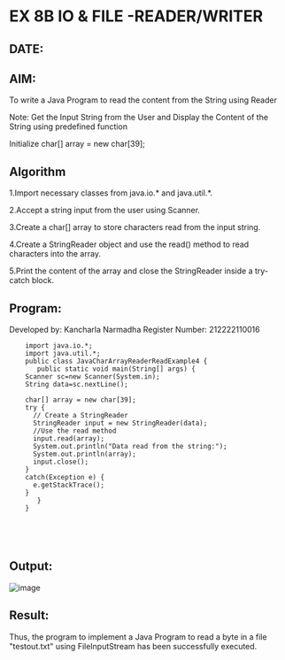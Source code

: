 
# EX 8B IO & FILE -READER/WRITER
## DATE:
## AIM:
To write a Java Program to read the content from the String using Reader

Note: Get the Input String from the User and Display the Content of the String using predefined function

 Initialize char[] array = new char[39];










## Algorithm


1.Import necessary classes from java.io.* and java.util.*.

2.Accept a string input from the user using Scanner.

3.Create a char[] array to store characters read from the input string.

4.Create a StringReader object and use the read() method to read characters into the array.

5.Print the content of the array and close the StringReader inside a try-catch block.






## Program:

Developed by: Kancharla Narmadha
Register Number: 212222110016
```
    import java.io.*;  
    import java.util.*;
    public class JavaCharArrayReaderReadExample4 {  
       public static void main(String[] args) {  
    Scanner sc=new Scanner(System.in);
    String data=sc.nextLine();
   
    char[] array = new char[39];
    try {
      // Create a StringReader
      StringReader input = new StringReader(data);
      //Use the read method
      input.read(array);
      System.out.println("Data read from the string:");
      System.out.println(array);
      input.close();
    }
    catch(Exception e) {
      e.getStackTrace();
    }
       }  
    }  
               


    
```

## Output:
![image](https://github.com/user-attachments/assets/075296ab-a414-4845-aa21-56eb69cf1720)


## Result:
Thus, the program to implement a Java Program to read a byte in a file "testout.txt" using FileInputStream has been successfully executed.










